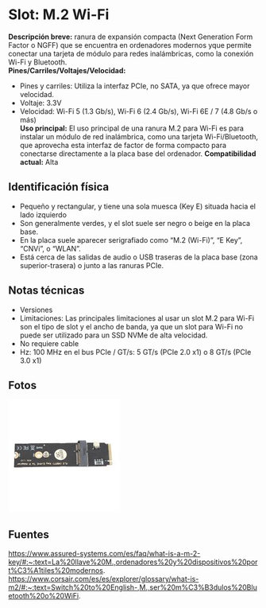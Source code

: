 # Slot: M.2 Wi-Fi

**Descripción breve:** ranura de expansión compacta (Next Generation Form Factor o NGFF) que se encuentra en
ordenadores modernos yque permite conectar una tarjeta de módulo para redes inalámbricas, como la conexión Wi-Fi y Bluetooth.<br>
**Pines/Carriles/Voltajes/Velocidad:** 
- Pines y carriles: Utiliza la interfaz PCIe, no SATA, ya que ofrece mayor velocidad.
- Voltaje: 3.3V
- Velocidad: Wi-Fi 5 (1.3 Gb/s), Wi-Fi 6 (2.4 Gb/s), Wi-Fi 6E / 7 (4.8 Gb/s o más)<br>
**Uso principal:** El uso principal de una ranura M.2 para Wi-Fi es para instalar un módulo de red inalámbrica, como una
tarjeta Wi-Fi/Bluetooth, que aprovecha esta interfaz de factor de forma compacto para conectarse directamente a la placa base del ordenador.
**Compatibilidad actual:** Alta

## Identificación física
- Pequeño y rectangular, y tiene una sola muesca (Key E) situada hacia el lado izquierdo
- Son generalmente verdes, y el slot suele ser negro o beige en la placa base.
- En la placa suele aparecer serigrafiado como “M.2 (Wi-Fi)”, “E Key”, “CNVi”, o “WLAN”.
- Está cerca de las salidas de audio o USB traseras de la placa base (zona superior-trasera) o junto a las ranuras PCIe.

## Notas técnicas
- Versiones
- Limitaciones: Las principales limitaciones al usar un slot M.2 para Wi-Fi son el tipo de slot y el ancho de banda,
ya que un slot para Wi-Fi no puede ser utilizado para un SSD NVMe de alta velocidad.
- No requiere cable
- Hz: 100 MHz en el bus PCIe / GT/s: 5 GT/s (PCIe 2.0 x1) o 8 GT/s (PCIe 3.0 x1)

## Fotos
![M.2 Wi-Fi](../../../assets/img/12-slots_expansion/m2222.jpg "M.2 Wi-Fi")

## Fuentes
https://www.assured-systems.com/es/faq/what-is-a-m-2-key/#:~:text=La%20llave%20M.,ordenadores%20y%20dispositivos%20port%C3%A1tiles%20modernos.
https://www.corsair.com/es/es/explorer/glossary/what-is-m2/#:~:text=Switch%20to%20English-,M.,ser%20m%C3%B3dulos%20Bluetooth%20o%20WiFi.
